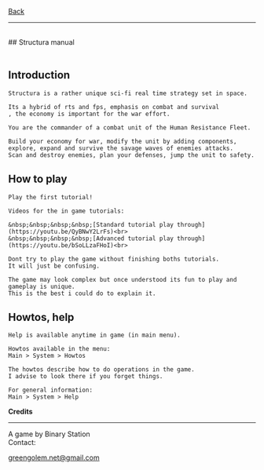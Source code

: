 [Back](https://binary-station.github.io)
<hr>
<br>
## Structura manual<br><br>

## Introduction

    Structura is a rather unique sci-fi real time strategy set in space.

    Its a hybrid of rts and fps, emphasis on combat and survival
    , the economy is important for the war effort.

    You are the commander of a combat unit of the Human Resistance Fleet.

    Build your economy for war, modify the unit by adding components,
    explore, expand and survive the savage waves of enemies attacks.
    Scan and destroy enemies, plan your defenses, jump the unit to safety.

## How to play

    Play the first tutorial! 

    Videos for the in game tutorials:

    &nbsp;&nbsp;&nbsp;&nbsp;[Standard tutorial play through](https://youtu.be/QyBNwY2LrFs)<br>
    &nbsp;&nbsp;&nbsp;&nbsp;[Advanced tutorial play through](https://youtu.be/bSoLLzaFHoI)<br>

    Dont try to play the game without finishing boths tutorials.
    It will just be confusing.

    The game may look complex but once understood its fun to play and gameplay is unique. 
    This is the best i could do to explain it.

## Howtos, help

    Help is available anytime in game (in main menu).

    Howtos available in the menu:
    Main > System > Howtos

    The howtos describe how to do operations in the game.
    I advise to look there if you forget things.

    For general information:
    Main > System > Help

**Credits**

----------

A game by Binary Station
<br>
Contact:

greengolem.net@gmail.com
